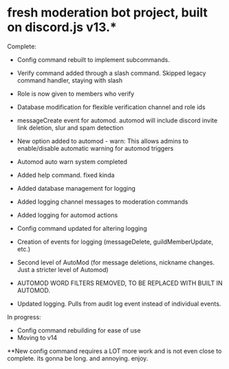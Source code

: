 # fresh moderation bot project, built on discord.js v13.*
Complete: 
- Config command rebuilt to implement subcommands.
- Verify command added through a slash command. Skipped legacy command handler, staying with slash
- Role is now given to members who verify
- Database modification for flexible verification channel and role ids
- messageCreate event for automod. automod will include discord invite link deletion, slur and spam detection
- New option added to automod - warn: This allows admins to enable/disable automatic warning for automod triggers
- Automod auto warn system completed
- Added help command. fixed kinda
- Added database management for logging
- Added logging channel messages to moderation commands
- Added logging for automod actions
- Config command updated for altering logging
- Creation of events for logging (messageDelete, guildMemberUpdate, etc.)
- Second level of AutoMod (for message deletions, nickname changes. Just a stricter level of Automod)

- AUTOMOD WORD FILTERS REMOVED, TO BE REPLACED WITH BUILT IN AUTOMOD.
- Updated logging. Pulls from audit log event instead of individual events.

In progress:
- Config command rebuilding for ease of use
- Moving to v14


**New config command requires a LOT more work and is not even close to complete. its gonna be long. and annoying. enjoy.
